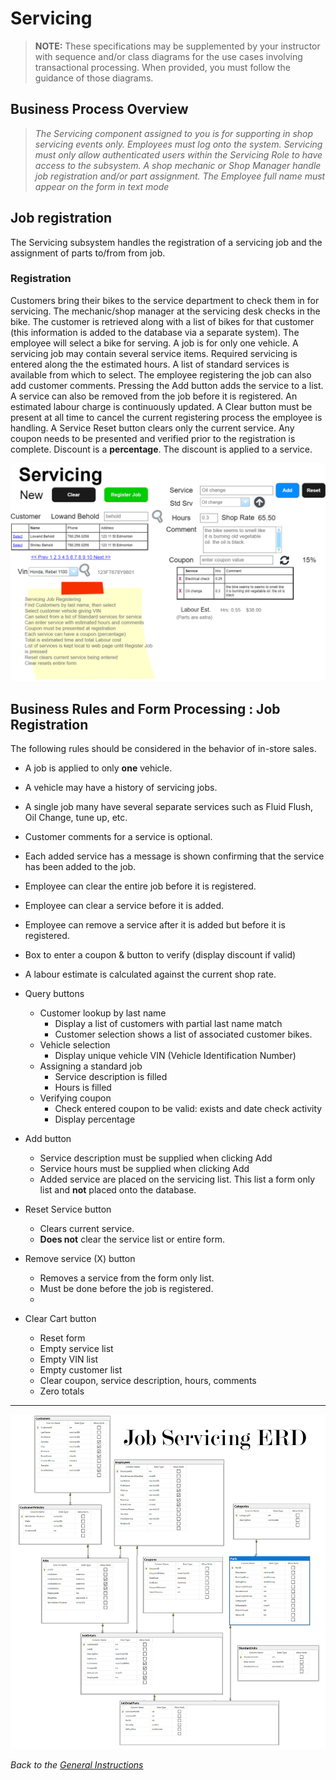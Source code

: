 # Servicing

> **NOTE:** These specifications may be supplemented by your instructor with sequence and/or class diagrams for the use cases involving transactional processing. When provided, you must follow the guidance of those diagrams.

## Business Process Overview

> *The Servicing component assigned to you is for supporting in shop servicing events only. Employees must log onto the system. Servicing must only allow authenticated users within the Servicing Role to have access to the subsystem. A shop mechanic or Shop Manager handle job registration and/or part assignment. The Employee full name must appear on the form in text mode*

## Job registration

The Servicing subsystem handles the registration of a servicing job and the assignment of parts to/from from job. 

### Registration

Customers bring their bikes to the service department to check them in for servicing. The mechanic/shop manager at the servicing desk checks in the bike. The customer is retrieved along with a list of bikes for that customer (this information is added to the database via a separate system). The employee will select a bike for serving. A job is for only one vehicle. A servicing job may contain several service items. Required servicing is entered along the the estimated hours. A list of standard services is available from which to select. The employee registering the job can also add customer comments. Pressing the Add button adds the service to a list. A service can also be removed from the job before it is registered. An estimated labour charge is continuously updated. A Clear button must be present at all time to cancel the current registering process the employee is handling. A Service Reset button clears only the current service. Any coupon needs to be presented and verified prior to the registration is complete. Discount is a **percentage**. The discount is applied to a service.

![Demo Form](./registerjob.png)
## Business Rules and Form Processing : Job Registration

The following rules should be considered in the behavior of in-store sales.

- A job is applied to only **one** vehicle.
- A vehicle may have a history of servicing jobs.  
- A single job many have several separate services such as Fluid Flush, Oil Change, tune up, etc. 
- Customer comments for a service is optional.
- Each added service has a message is shown confirming that the service has been added to the job.
- Employee can clear the entire job before it is registered.
- Employee can clear a service before it is added.
- Employee can remove a service after it is added but before it is registered.
- Box to enter a coupon & button to verify (display discount if valid)
- A labour estimate is calculated against the current shop rate.

- Query buttons
  - Customer lookup by last name
    - Display a list of customers with partial last name match
    - Customer selection shows a list of associated customer bikes.
  - Vehicle selection
    - Display unique vehicle VIN (Vehicle Identification Number)
  - Assigning a standard job
    - Service description is filled
    - Hours is filled
  - Verifying coupon
    - Check entered coupon to be valid: exists and date check activity
    - Display percentage
   
- Add button
  - Service description must be supplied when clicking Add
  - Service hours must be supplied when clicking Add
  - Added service are placed on the servicing list. This list a form only list and **not** placed onto the database.  
  
- Reset Service button
  - Clears current service.
  - **Does not** clear the service list or entire form.

- Remove service (X) button
  - Removes a service from the form only list.
  - Must be done before the job is registered.
  - 

- Clear Cart button
  - Reset form
  - Empty service list
  - Empty VIN list
  - Empty customer list
  - Clear coupon, service description, hours, comments
  - Zero totals


<!-- NOTE: Set as a 5th scenario
## Service Parts

The mechanics in the shop have terminals to enter parts needed for any service. This helps keeping our Parts inventory current as the inventory also supplies parts to the store sales counter. As a mechanic works on a vehicle, the current information of the job is displayed on a single screen. the mechanic will select the vehicle then the service for that vehicle. The mechanic will change the service status as they work on the vehicle from In to Start to Done. The hours for a service is the expected time and can be altered up to completion of the service. Parts are from the category Parts and Servicing. When a part is used in the service it is added (along with quantity) to the service. The quantity for the part can be adjusted as the servicing is happening. A part **cannot** be added unless the service has been **Started** and **cannot** be added or adjusted if the service is **Done**. A service can be **Reopened** if there is a change to the parts (added, removed, or quantity change) if the service has been closed (flagged as Done).

## Business Rules and Form Processing: Servicing Parts

![Parts Servicing](./serviceparts.png)

Use the following rules when processing part servicing.

- Cannot add, remove or adjust part quantity unless service is in the Start status.

- As a part is added, removed or quantity adjusted, the Parts inventory **must** kept current.

- Only a part quantity may be adjusted by the mechanic.

- The job dates **must** kept current with the service status. If the job has multiple services, the job start date is set when the first service is started. The job is done when all services are done.

- A service can be reopened if flagged as done. Reopening a service will also reset the job done date if it has been set.

- The quantity for the parts **must** have sufficient amount in the store Parts inventory.

- Hours can be changed. However, the mechanic knows there are standard hours for a standard job whether the standard job takes more or less time. Example an oil change is 1/2 hour. Special services may be estimated but after the work is done, the hours may increased or decreased. The mechanic makes this change as the service is completed.

- Clicking the **Clear** button clears the screen
-->

----

![eBikes - servicing ERD](./job_servicing_ERD.png)

*Back to the [General Instructions](./../README.md)*
